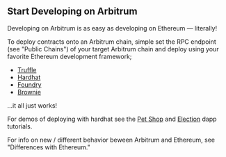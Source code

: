 ## Start Developing on Arbitrum

Developing on Arbitrum is as easy as developing on Ethereum — literally! 

To deploy contracts onto an Arbitrum chain, simple set the RPC endpoint (see "Public Chains") of your target Arbitrum chain and deploy using your favorite Ethereum development framework; 
- [Truffle](https://trufflesuite.com/)
- [Hardhat](https://hardhat.org/)
- [Foundry](https://github.com/foundry-rs/foundry)
- [Brownie](https://eth-brownie.readthedocs.io/en/stable/)

...it all just works!

For demos of deploying with hardhat see the [Pet Shop](https://github.com/OffchainLabs/arbitrum-tutorials/tree/master/packages/demo-dapp-pet-shop) and [Election](https://github.com/OffchainLabs/arbitrum-tutorials/tree/master/packages/demo-dapp-election) dapp tutorials.


For info on new / different behavior beween Arbitrum and Ethereum, see "Differences with Ethereum."